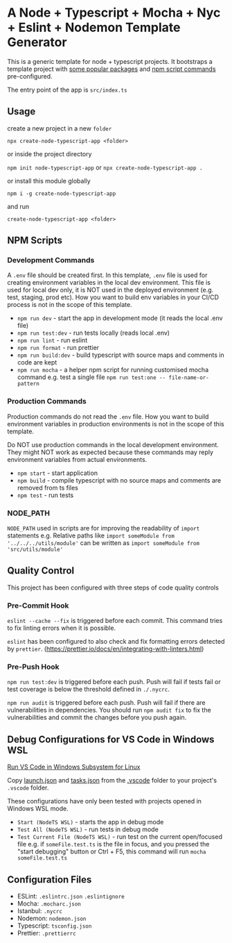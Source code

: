 # A Node + Typescript + Mocha + Nyc + Eslint + Nodemon Template Generator

This is a generic template for node + typescript projects. It bootstraps a template project with [some popular packages](#Configuration-Files) and [npm script commands](#NPM-Scripts) pre-configured.

The entry point of the app is `src/index.ts`

## Usage

create a new project in a new `folder`

`npx create-node-typescript-app <folder>`

or inside the project directory

`npm init node-typescript-app` or `npx create-node-typescript-app .`

or install this module globally

`npm i -g create-node-typescript-app`

and run

`create-node-typescript-app <folder>`

## NPM Scripts

### Development Commands

A `.env` file should be created first. In this template, `.env` file is used for creating environment variables in the local dev environment. This file is used for local dev only, it is NOT used in the deployed environment (e.g. test, staging, prod etc). How you want to build env variables in your CI/CD process is not in the scope of this template.

- `npm run dev` - start the app in development mode (it reads the local .env file)
- `npm run test:dev` - run tests locally (reads local .env)
- `npm run lint` - run eslint
- `npm run format` - run prettier
- `npm run build:dev` - build typescript with source maps and comments in code are kept
- `npm run mocha` - a helper npm script for running customised mocha command e.g. test a single file `npm run test:one -- file-name-or-pattern`

### Production Commands

Production commands do not read the `.env` file. How you want to build environment variables in production environments is not in the scope of this template.

Do NOT use production commands in the local development environment. They might NOT work as expected because these commands may reply environment variables from actual environments.

- `npm start` - start application
- `npm build` - compile typescript with no source maps and comments are removed from ts files
- `npm test` - run tests

### NODE_PATH

`NODE_PATH` used in scripts are for improving the readability of `import` statements e.g. Relative paths like `import someModule from '../../../utils/module'` can be written as `import someModule from 'src/utils/module'`

## Quality Control

This project has been configured with three steps of code quality controls

### Pre-Commit Hook

`eslint --cache --fix` is triggered before each commit. This command tries to fix linting errors when it is possible.

`eslint` has been configured to also check and fix formatting errors detected by `prettier`. (https://prettier.io/docs/en/integrating-with-linters.html)

### Pre-Push Hook

`npm run test:dev` is triggered before each push. Push will fail if tests fail or test coverage is below the threshold defined in `./.nycrc`.

`npm run audit` is triggered before each push. Push will fail if there are vulnerabilities in dependencies. You should run `npm audit fix` to fix the vulnerabilities and commit the changes before you push again.

## Debug Configurations for VS Code in Windows WSL

[Run VS Code in Windows Subsystem for Linux](https://code.visualstudio.com/remote-tutorials/wsl/run-in-wsl)

Copy [launch.json](.vscode/launch.json) and [tasks.json](.vscode/tasks.json) from the [.vscode](.vscode) folder to your project's `.vscode` folder.

These configurations have only been tested with projects opened in Windows WSL mode.

- `Start (NodeTS WSL)` - starts the app in debug mode
- `Test All (NodeTS WSL)` - run tests in debug mode
- `Test Current File (NodeTS WSL)` - run test on the current open/focused file e.g. if `someFile.test.ts` is the file in focus, and you pressed the "start debugging" button or Ctrl + F5, this command will run `mocha someFile.test.ts`

## Configuration Files

- ESLint: `.eslintrc.json` `.eslintignore`
- Mocha: `.mocharc.json`
- Istanbul: `.nycrc`
- Nodemon: `nodemon.json`
- Typescript: `tsconfig.json`
- Prettier: `.prettierrc`

